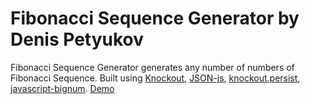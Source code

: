# Fibonacci Sequence Generator by Denis Petyukov
Fibonacci Sequence Generator generates any number of numbers of Fibonacci Sequence.
Built using [Knockout](http://knockoutjs.com/), [JSON-js](https://github.com/douglascrockford/JSON-js), [knockout.persist](https://github.com/spoike/knockout.persist), [javascript-bignum](https://github.com/jtobey/javascript-bignum).
[Demo](http://githubprofile.github.io/fibonacci/)
